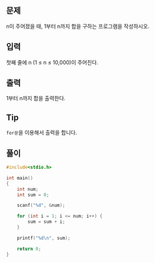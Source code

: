 ## 문제

n이 주어졌을 때, 1부터 n까지 합을 구하는 프로그램을 작성하시오.

## 입력

첫째 줄에 n (1 ≤ n ≤ 10,000)이 주어진다.

## 출력

1부터 n까지 합을 출력한다.

## Tip

`for문`을 이용해서 출력을 합니다.

## 풀이
```c
#include<stdio.h>

int main()
{
	int num;
	int sum = 0;

	scanf("%d", &num);

	for (int i = 1; i <= num; i++) {
		sum = sum + i;
	}

	printf("%d\n", sum);

	return 0;
}
```
